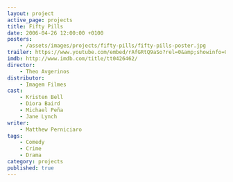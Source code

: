 ```yaml
---
layout: project
active_page: projects
title: Fifty Pills
date: 2006-04-26 12:00:00 +0100
posters:
    - /assets/images/projects/fifty-pills/fifty-pills-poster.jpg
trailer: https://www.youtube.com/embed/rAfGRtQ9aSo?rel=0&amp;showinfo=0
imdb: http://www.imdb.com/title/tt0426462/
director:
    - Theo Avgerinos
distributor:
    - Imagem Filmes
cast:
    - Kristen Bell
    - Diora Baird
    - Michael Peña
    - Jane Lynch
writer:
    - Matthew Perniciaro
tags:
    - Comedy
    - Crime
    - Drama
category: projects
published: true
---
```

